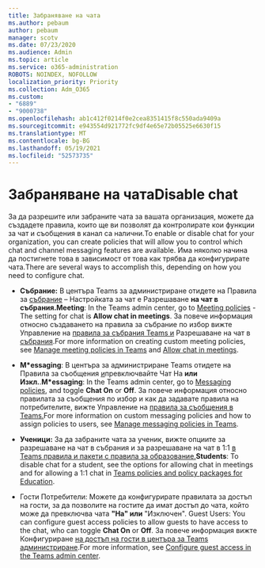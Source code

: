 ```yaml
---
title: Забраняване на чата
ms.author: pebaum
author: pebaum
manager: scotv
ms.date: 07/23/2020
ms.audience: Admin
ms.topic: article
ms.service: o365-administration
ROBOTS: NOINDEX, NOFOLLOW
localization_priority: Priority
ms.collection: Adm_O365
ms.custom:
- "6889"
- "9000738"
ms.openlocfilehash: ab1c412f0214f0e2cea8351415f8c550ada9409a
ms.sourcegitcommit: e943554d921772fc9df4e65e72b05525e6630f15
ms.translationtype: MT
ms.contentlocale: bg-BG
ms.lasthandoff: 05/19/2021
ms.locfileid: "52573735"
---
```

# <a name="disable-chat"></a><span data-ttu-id="82c38-102">Забраняване на чата</span><span class="sxs-lookup"><span data-stu-id="82c38-102">Disable chat</span></span>

<span data-ttu-id="82c38-103">За да разрешите или забраните чата за вашата организация, можете да създадете правила, които ще ви позволят да контролирате кои функции за чат и съобщения в канал са налични.</span><span class="sxs-lookup"><span data-stu-id="82c38-103">To enable or disable chat for your organization, you can create policies that will allow you to control which chat and channel messaging features are available.</span></span> <span data-ttu-id="82c38-104">Има няколко начина да постигнете това в зависимост от това как трябва да конфигурирате чата.</span><span class="sxs-lookup"><span data-stu-id="82c38-104">There are several ways to accomplish this, depending on how you need to configure chat.</span></span>

- <span data-ttu-id="82c38-105">**Събрание:** В центъра Teams за администриране отидете на Правила за [събрание](https://admin.teams.microsoft.com/) – Настройката за чат е Разрешаване **на чат в събрания.**</span><span class="sxs-lookup"><span data-stu-id="82c38-105">**Meeting**: In the Teams admin center, go to [Meeting policies](https://admin.teams.microsoft.com/) - The setting for chat is **Allow chat in meetings**.</span></span> <span data-ttu-id="82c38-106">За повече информация относно създаването на правила за събрание по избор вижте Управление на [правила за събрания Teams и](/microsoftteams/meeting-policies-in-teams) Разрешаване на чат в [събрания](/microsoftteams/meeting-policies-in-teams#allow-chat-in-meetings).</span><span class="sxs-lookup"><span data-stu-id="82c38-106">For more information on creating custom meeting policies, see [Manage meeting policies in Teams](/microsoftteams/meeting-policies-in-teams) and [Allow chat in meetings](/microsoftteams/meeting-policies-in-teams#allow-chat-in-meetings).</span></span>

- <span data-ttu-id="82c38-107">**M\*essaging**: В центъра за администриране Teams отидете на Правила за съобщения [и](https://admin.teams.microsoft.com/)превключвайте Чат На **или** **Изкл.**.</span><span class="sxs-lookup"><span data-stu-id="82c38-107">**M\*essaging**: In the Teams admin center, go to [Messaging policies](https://admin.teams.microsoft.com/), and toggle **Chat On** or **Off**.</span></span> <span data-ttu-id="82c38-108">За повече информация относно правилата за съобщения по избор и как да задавате правила на потребителите, вижте Управление на [правила за съобщения в Teams.](/microsoftteams/messaging-policies-in-teams)</span><span class="sxs-lookup"><span data-stu-id="82c38-108">For more information on custom messaging policies and how to assign policies to users, see [Manage messaging policies in Teams](/microsoftteams/messaging-policies-in-teams).</span></span>

- <span data-ttu-id="82c38-109">**Ученици:** За да забраните чата за ученик, вижте опциите за разрешаване на чат в събрания и за разрешаване на чат в 1:1 [в Teams правила и пакети с правила за образование.](/microsoftteams/policy-packages-edu)</span><span class="sxs-lookup"><span data-stu-id="82c38-109">**Students**: To disable chat for a student, see the options for allowing chat in meetings and for allowing a 1:1 chat in [Teams policies and policy packages for Education](/microsoftteams/policy-packages-edu).</span></span>

- <span data-ttu-id="82c38-110">Гости Потребители: Можете да конфигурирате правилата за достъп на гости, за да позволите на гостите да имат достъп до чата, който може да превключва чата **"На" или** "Изключен". </span><span class="sxs-lookup"><span data-stu-id="82c38-110">Guest Users: You can configure guest access policies to allow guests to have access to the chat, who can toggle **Chat On** or **Off**.</span></span> <span data-ttu-id="82c38-111">За повече информация вижте Конфигуриране [на достъп на гости в центъра за Teams администриране](/microsoftteams/set-up-guests#configure-guest-access-in-the-teams-admin-center).</span><span class="sxs-lookup"><span data-stu-id="82c38-111">For more information, see [Configure guest access in the Teams admin center](/microsoftteams/set-up-guests#configure-guest-access-in-the-teams-admin-center).</span></span>




